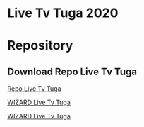 # Live Tv Tuga 2020
Repository
=======
## Download Repo Live Tv Tuga

[Repo Live Tv Tuga](https://github.com/RuiFerreir/Live-Tv-Tuga-2020/blob/master/Repo/repository.LiveTvTuga/repository.LiveTvTuga-1.5.zip) 


[WIZARD Live Tv Tuga](https://github.com/RuiFerreir/Live-Tv-Tuga-2020/raw/master/Repo/plugin.program.WIZARDLiveTvTuga/plugin.program.WIZARDLiveTvTuga-1.1.1.zip) 


[WIZARD Live Tv Tuga](https://github.com/RuiFerreir/Live-Tv-Tuga-2020/tree/master/Backgrounds)
